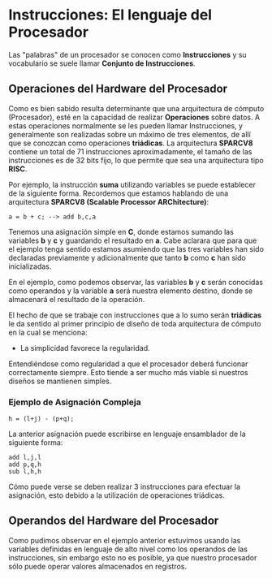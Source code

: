 # Instrucciones: El lenguaje del Procesador

Las "palabras" de un procesador se conocen como **Instrucciones** y su vocabulario se suele llamar **Conjunto de Instrucciones**.

## Operaciones del Hardware del Procesador

Como es bien sabido resulta determinante que una arquitectura de cómputo (Procesador), esté en la capacidad de realizar **Operaciones** sobre datos. A estas operaciones normalmente se les pueden llamar Instrucciones, y generalmente son realizadas sobre un máximo de tres elementos, de allí que se conozcan como operaciones **triádicas**. La arquitectura __SPARCV8__ contiene un total de 71 instrucciones aproximadamente, el tamaño de las instrucciones es de 32 bits fijo, lo que permite que sea una arquitectura tipo __RISC__.

Por ejemplo, la instrucción **suma** utilizando variables se puede establecer de la siguiente forma. Recordemos que estamos hablando de una arquitectura **SPARCV8 (Scalable Processor ARChitecture)**:

```
a = b + c; --> add b,c,a
```
Tenemos una asignación simple en __C__, donde estamos sumando las variables __b__ y __c__ y guardando el resultado en __a__. Cabe aclarara que para que el ejemplo tenga sentido estamos asumiendo que las tres variables han sido declaradas previamente y adicionalmente que tanto __b__ como __c__ han sido inicializadas.

En el ejemplo, como podemos observar, las variables __b__ y __c__ serán conocidas como operandos y la variable __a__ será nuestra elemento destino, donde se almacenará el resultado de la operación.

El hecho de que se trabaje con instrucciones que a lo sumo serán __triádicas__ le da sentido al primer principio de diseño de toda arquitectura de cómputo en la cual se menciona:

* La simplicidad favorece la regularidad.

Entendiéndose como regularidad a que el procesador deberá funcionar correctamente siempre. Esto tiende a ser mucho más viable si nuestros diseños se mantienen simples.

### Ejemplo de Asignación Compleja

```
h = (l+j) - (p+q);
```

La anterior asignación puede escribirse en lenguaje ensamblador de la siguiente forma:

```assembly
add l,j,l
add p,q,h
sub l,h,h
```
Cómo puede verse se deben realizar 3 instrucciones para efectuar la asignación, esto debido a la utilización de operaciones triádicas.


## Operandos del Hardware del Procesador

Como pudimos observar en el ejemplo anterior estuvimos usando las variables definidas en lenguaje de alto nivel como los operandos de las instrucciones, sin embargo esto no es posible, ya que nuestro procesador sólo puede operar valores almacenados en registros.
